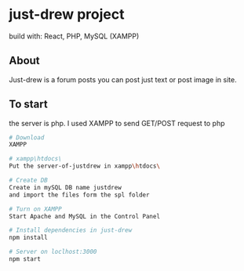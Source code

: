# just-drew project

build with: React, PHP, MySQL (XAMPP)

## About
Just-drew is a forum posts you can post just text or post image in site.

## To start
the server is php.
I used XAMPP to send GET/POST request to php 

```bash
# Download
XAMPP 

# xampp\htdocs\
Put the server-of-justdrew in xampp\htdocs\

# Create DB
Create in mySQL DB name justdrew 
and import the files form the spl folder

# Turn on XAMPP
Start Apache and MySQL in the Control Panel

# Install dependencies in just-drew
npm install

# Server on loclhost:3000
npm start
```
